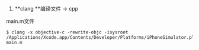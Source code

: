 1.  **clang **编译文件 -&gt; cpp

main.m文件

```
$ clang -x objective-c -rewrite-objc -isysroot /Applications/Xcode.app/Contents/Developer/Platforms/iPhoneSimulator.platform/Developer/SDKs/iPhoneSimulator10.1.sdk main.m
```



